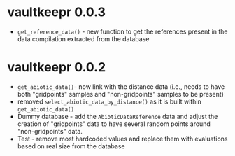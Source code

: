 # vaultkeepr 0.0.3

* `get_reference_data()` - new function to get the references present in the data compilation extracted from the database

# vaultkeepr 0.0.2

* `get_abiotic_data()`- now link with the distance data (i.e., needs to have both "gridpoints" samples and "non-gridpoints" samples to be present)
* removed `select_abiotic_data_by_distance()` as it is built within `get_abiotic_data()`
* Dummy database - add the `AbioticDataReference` data and adjust the creation of "gridpoints" data to have several random points around "non-gridpoints" data.
* Test - remove most hardcoded values and replace them with evaluations based on real size from the database
